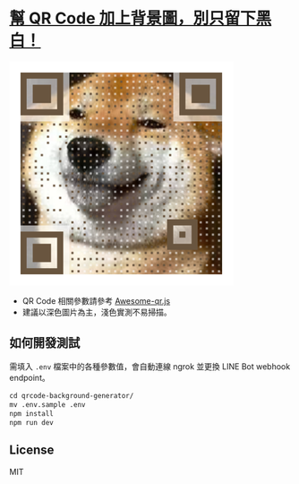 # [幫 QR Code 加上背景圖，別只留下黑白！](https://nijialin.com/)

![](https://github.com/louis70109/qrcode-background-generator/blob/main/qrcode.png?raw=true)

- QR Code 相關參數請參考 [Awesome-qr.js](https://github.com/SumiMakito/Awesome-qr.js/blob/master/README.md)
- 建議以深色圖片為主，淺色實測不易掃描。

## 如何開發測試

需填入 `.env` 檔案中的各種參數值，會自動連線 ngrok 並更換 LINE Bot webhook endpoint。

```
cd qrcode-background-generator/
mv .env.sample .env
npm install
npm run dev
```

## License

MIT
